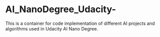 # AI_NanoDegree_Udacity-
This is a container for code implementation of different AI projects and algorithms used in Udacity AI Nano Degree.
